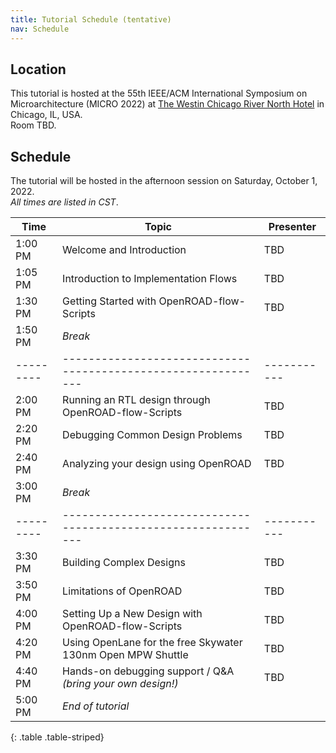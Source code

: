 ```yaml
---
title: Tutorial Schedule (tentative)
nav: Schedule
---
```


## Location

This tutorial is hosted at the 55th IEEE/ACM International Symposium on Microarchitecture (MICRO 2022) at [The Westin Chicago River North Hotel](https://www.marriott.com/en-us/hotels/chino-the-westin-chicago-river-north/) in Chicago, IL, USA.<br/>
Room TBD.

## Schedule

The tutorial will be hosted in the afternoon session on Saturday, October 1, 2022.<br/>
*All times are listed in CST*.

| Time    | Topic                                                       | Presenter |
|---------|-------------------------------------------------------------|-----------|
| 1:00 PM | Welcome and Introduction                                    | TBD       |
| 1:05 PM | Introduction to Implementation Flows                        | TBD       |
| 1:30 PM | Getting Started with OpenROAD-flow-Scripts                  | TBD       |
| 1:50 PM | *Break*                                                     |           |
|---------|-------------------------------------------------------------|-----------|
| 2:00 PM | Running an RTL design through OpenROAD-flow-Scripts         | TBD       |
| 2:20 PM | Debugging Common Design Problems                            | TBD       |
| 2:40 PM | Analyzing your design using OpenROAD                        | TBD       |
| 3:00 PM | *Break*                                                     |           |
|---------|-------------------------------------------------------------|-----------|
| 3:30 PM | Building Complex Designs                                    | TBD       |
| 3:50 PM | Limitations of OpenROAD                                     | TBD       |
| 4:00 PM | Setting Up a New Design with OpenROAD-flow-Scripts          | TBD       |
| 4:20 PM | Using OpenLane for the free Skywater 130nm Open MPW Shuttle | TBD       |
| 4:40 PM | Hands-on debugging support / Q&A *(bring your own design!)* | TBD       |
| 5:00 PM | *End of tutorial*                                           |           |
{: .table .table-striped}

